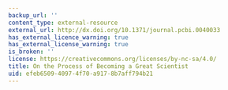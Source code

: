 ```yaml
---
backup_url: ''
content_type: external-resource
external_url: http://dx.doi.org/10.1371/journal.pcbi.0040033
has_external_licence_warning: true
has_external_license_warning: true
is_broken: ''
license: https://creativecommons.org/licenses/by-nc-sa/4.0/
title: On the Process of Becoming a Great Scientist
uid: efeb6509-4097-4f70-a917-8b7aff794b21
---
```

